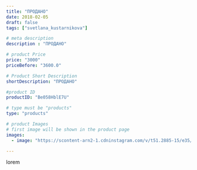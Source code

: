 ```yaml
---
title: "ПРОДАНО"
date: 2018-02-05
draft: false
tags: ["svetlana_kustarnikova"]

# meta description
description : "ПРОДАНО"

# product Price
price: "3000"
priceBefore: "3600.0"

# Product Short Description
shortDescription: "ПРОДАНО"

#product ID
productID: "Be058HblE7U"

# type must be "products"
type: "products"

# product Images
# first image will be shown in the product page
images:
  - image: "https://scontent-arn2-1.cdninstagram.com/v/t51.2885-15/e35/26867691_182508192517570_3201354861639630848_n.jpg?se=7&tp=1&_nc_ht=scontent-arn2-1.cdninstagram.com&_nc_cat=110&_nc_ohc=m7ch01ZwxY8AX_a43-x&ccb=7-4&oh=406fa228d1a0cd58d7b93457df2880a6&oe=6084496F&ig_cache_key=MTcwODI0NDk3ODQ3ODg5NDgwNA%3D%3D.2-ccb7-4"

---
```

lorem
